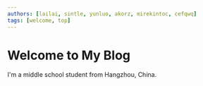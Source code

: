 ```yaml
---
authors: [lailai, sintle, yunluo, akorz, mirekintoc, cefqwq]
tags: [welcome, top]
---
```


# Welcome to My Blog

I'm a middle school student from Hangzhou, China.

<!-- truncate -->
